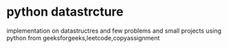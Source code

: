 # python datastrcture
implementation on datastructres and 
few problems and small projects using python
from
geeksforgeeks,leetcode,copyassignment
